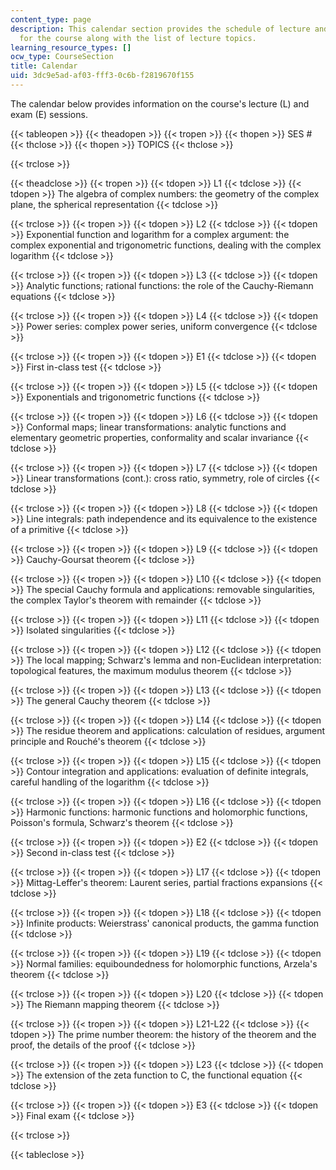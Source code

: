 ```yaml
---
content_type: page
description: This calendar section provides the schedule of lecture and exam sessions
  for the course along with the list of lecture topics.
learning_resource_types: []
ocw_type: CourseSection
title: Calendar
uid: 3dc9e5ad-af03-fff3-0c6b-f2819670f155
---
```


The calendar below provides information on the course's lecture (L) and exam (E) sessions.

{{< tableopen >}}
{{< theadopen >}}
{{< tropen >}}
{{< thopen >}}
SES #
{{< thclose >}}
{{< thopen >}}
TOPICS
{{< thclose >}}

{{< trclose >}}

{{< theadclose >}}
{{< tropen >}}
{{< tdopen >}}
L1
{{< tdclose >}}
{{< tdopen >}}
The algebra of complex numbers: the geometry of the complex plane, the spherical representation
{{< tdclose >}}

{{< trclose >}}
{{< tropen >}}
{{< tdopen >}}
L2
{{< tdclose >}}
{{< tdopen >}}
Exponential function and logarithm for a complex argument: the complex exponential and trigonometric functions, dealing with the complex logarithm
{{< tdclose >}}

{{< trclose >}}
{{< tropen >}}
{{< tdopen >}}
L3
{{< tdclose >}}
{{< tdopen >}}
Analytic functions; rational functions: the role of the Cauchy-Riemann equations
{{< tdclose >}}

{{< trclose >}}
{{< tropen >}}
{{< tdopen >}}
L4
{{< tdclose >}}
{{< tdopen >}}
Power series: complex power series, uniform convergence
{{< tdclose >}}

{{< trclose >}}
{{< tropen >}}
{{< tdopen >}}
E1
{{< tdclose >}}
{{< tdopen >}}
First in-class test
{{< tdclose >}}

{{< trclose >}}
{{< tropen >}}
{{< tdopen >}}
L5
{{< tdclose >}}
{{< tdopen >}}
Exponentials and trigonometric functions
{{< tdclose >}}

{{< trclose >}}
{{< tropen >}}
{{< tdopen >}}
L6
{{< tdclose >}}
{{< tdopen >}}
Conformal maps; linear transformations: analytic functions and elementary geometric properties, conformality and scalar invariance
{{< tdclose >}}

{{< trclose >}}
{{< tropen >}}
{{< tdopen >}}
L7
{{< tdclose >}}
{{< tdopen >}}
Linear transformations (cont.): cross ratio, symmetry, role of circles
{{< tdclose >}}

{{< trclose >}}
{{< tropen >}}
{{< tdopen >}}
L8
{{< tdclose >}}
{{< tdopen >}}
Line integrals: path independence and its equivalence to the existence of a primitive
{{< tdclose >}}

{{< trclose >}}
{{< tropen >}}
{{< tdopen >}}
L9
{{< tdclose >}}
{{< tdopen >}}
Cauchy-Goursat theorem
{{< tdclose >}}

{{< trclose >}}
{{< tropen >}}
{{< tdopen >}}
L10
{{< tdclose >}}
{{< tdopen >}}
The special Cauchy formula and applications: removable singularities, the complex Taylor's theorem with remainder
{{< tdclose >}}

{{< trclose >}}
{{< tropen >}}
{{< tdopen >}}
L11
{{< tdclose >}}
{{< tdopen >}}
Isolated singularities
{{< tdclose >}}

{{< trclose >}}
{{< tropen >}}
{{< tdopen >}}
L12
{{< tdclose >}}
{{< tdopen >}}
The local mapping; Schwarz's lemma and non-Euclidean interpretation: topological features, the maximum modulus theorem
{{< tdclose >}}

{{< trclose >}}
{{< tropen >}}
{{< tdopen >}}
L13
{{< tdclose >}}
{{< tdopen >}}
The general Cauchy theorem
{{< tdclose >}}

{{< trclose >}}
{{< tropen >}}
{{< tdopen >}}
L14
{{< tdclose >}}
{{< tdopen >}}
The residue theorem and applications: calculation of residues, argument principle and Rouché's theorem
{{< tdclose >}}

{{< trclose >}}
{{< tropen >}}
{{< tdopen >}}
L15
{{< tdclose >}}
{{< tdopen >}}
Contour integration and applications: evaluation of definite integrals, careful handling of the logarithm
{{< tdclose >}}

{{< trclose >}}
{{< tropen >}}
{{< tdopen >}}
L16
{{< tdclose >}}
{{< tdopen >}}
Harmonic functions: harmonic functions and holomorphic functions, Poisson's formula, Schwarz's theorem
{{< tdclose >}}

{{< trclose >}}
{{< tropen >}}
{{< tdopen >}}
E2
{{< tdclose >}}
{{< tdopen >}}
Second in-class test
{{< tdclose >}}

{{< trclose >}}
{{< tropen >}}
{{< tdopen >}}
L17
{{< tdclose >}}
{{< tdopen >}}
Mittag-Leffer's theorem: Laurent series, partial fractions expansions
{{< tdclose >}}

{{< trclose >}}
{{< tropen >}}
{{< tdopen >}}
L18
{{< tdclose >}}
{{< tdopen >}}
Infinite products: Weierstrass' canonical products, the gamma function
{{< tdclose >}}

{{< trclose >}}
{{< tropen >}}
{{< tdopen >}}
L19
{{< tdclose >}}
{{< tdopen >}}
Normal families: equiboundedness for holomorphic functions, Arzela's theorem
{{< tdclose >}}

{{< trclose >}}
{{< tropen >}}
{{< tdopen >}}
L20
{{< tdclose >}}
{{< tdopen >}}
The Riemann mapping theorem
{{< tdclose >}}

{{< trclose >}}
{{< tropen >}}
{{< tdopen >}}
L21-L22
{{< tdclose >}}
{{< tdopen >}}
The prime number theorem: the history of the theorem and the proof, the details of the proof
{{< tdclose >}}

{{< trclose >}}
{{< tropen >}}
{{< tdopen >}}
L23
{{< tdclose >}}
{{< tdopen >}}
The extension of the zeta function to C, the functional equation
{{< tdclose >}}

{{< trclose >}}
{{< tropen >}}
{{< tdopen >}}
E3
{{< tdclose >}}
{{< tdopen >}}
Final exam
{{< tdclose >}}

{{< trclose >}}

{{< tableclose >}}